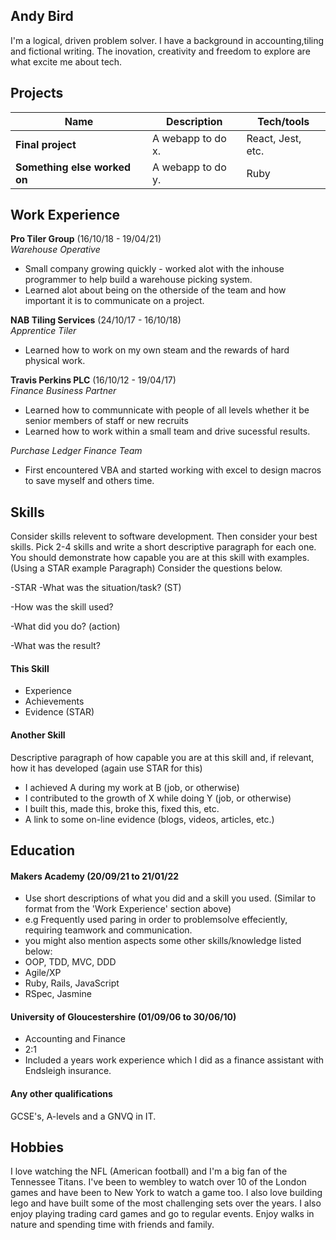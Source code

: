 ## Andy Bird

I'm a logical, driven problem solver. I have a background in accounting,tiling and fictional writing. The inovation, creativity and freedom to explore are what excite me about tech.

## Projects

| Name                         | Description       | Tech/tools        |
| ---------------------------- | ----------------- | ----------------- |
| **Final project**            | A webapp to do x. | React, Jest, etc. |
| **Something else worked on** | A webapp to do y. | Ruby              |

## Work Experience

**Pro Tiler Group** (16/10/18 - 19/04/21)  
_Warehouse Operative_

- Small company growing quickly - worked alot with the inhouse programmer to help build a warehouse picking system.
- Learned alot about being on the otherside of the team and how important it is to communicate on a project.

**NAB Tiling Services** (24/10/17 - 16/10/18)  
_Apprentice Tiler_

- Learned how to work on my own steam and the rewards of hard physical work.

**Travis Perkins PLC** (16/10/12 - 19/04/17)  
_Finance Business Partner_

- Learned how to communnicate with people of all levels whether it be senior members of staff or new recruits
- Learned how to work within a small team and drive sucessful results.

_Purchase Ledger Finance Team_
- First encountered VBA and started working with excel to design macros to save myself and others time.

## Skills

Consider skills relevent to software development. Then consider your best skills. Pick 2-4 skills and write a short descriptive paragraph for each one. You should demonstrate how capable you are at this skill with examples.
(Using a STAR example Paragraph) Consider the questions below.

-STAR
-What was the situation/task? (ST)

-How was the skill used?

-What did you do? (action)

-What was the result?


#### This Skill

- Experience
- Achievements
- Evidence (STAR)

#### Another Skill

Descriptive paragraph of how capable you are at this skill and, if relevant, how it has developed (again use STAR for this)

- I achieved A during my work at B (job, or otherwise)
- I contributed to the growth of X while doing Y (job, or otherwise)
- I built this, made this, broke this, fixed this, etc.
- A link to some on-line evidence (blogs, videos, articles, etc.)

## Education

#### Makers Academy (20/09/21 to 21/01/22
- Use short descriptions of what you did and a skill you used. (Similar to format from the 'Work Experience' section above)
- e.g Frequently used paring in order to problemsolve effeciently, requiring teamwork and communication.
- you might also mention aspects some other skills/knowledge listed below: 
- OOP, TDD, MVC, DDD
- Agile/XP
- Ruby, Rails, JavaScript
- RSpec, Jasmine

#### University of Gloucestershire (01/09/06 to 30/06/10)

- Accounting and Finance
- 2:1
- Included a years work experience which I did as a finance assistant with Endsleigh insurance.

#### Any other qualifications

GCSE's, A-levels and a GNVQ in IT.

## Hobbies

I love watching the NFL (American football) and I'm a big fan of the Tennessee Titans.
I've been to wembley to watch over 10 of the London games and have been to New York to watch a game too.
I also love building lego and have built some of the most challenging sets over the years. I also enjoy playing trading card games
and go to regular events. Enjoy walks in nature and spending time with friends and family. 

